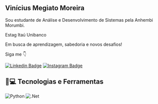 ## Vinícius Megiato Moreira

<p>Sou estudante de Análise e Desenvolvimento de Sistemas pela Anhembi Morumbi.</p>
<p>Estag Itaú Unibanco</p>
<p>Em busca de aprendizagem, sabedoria e novos desafios!</p>

Siga me 👇

[![Linkedin Badge](https://img.shields.io/badge/-Linkedin-blue?style=flat-square&logo=Linkedin&logoColor=white&link=https://www.linkedin.com/in/natanael-de-sousa-leite-57980725/)](https://www.linkedin.com/in/megiato-moreira/)
[![Instagram Badge](https://img.shields.io/badge/-Instagram-purple?style=flat-square&logo=instagram&logoColor=white&link=https://www.instagram.com/natanael.sousaleite/?hl=pt-br)](https://instagram.com/megiato.vinicius)

## 🚀💻 Tecnologias e Ferramentas

![Python](https://img.shields.io/badge/Python-3776AB?style=for-the-badge&logo=python&logoColor=white)
![.Net](https://img.shields.io/badge/Python-14354C?style=for-the-badge&logo=python&logoColor=white)
